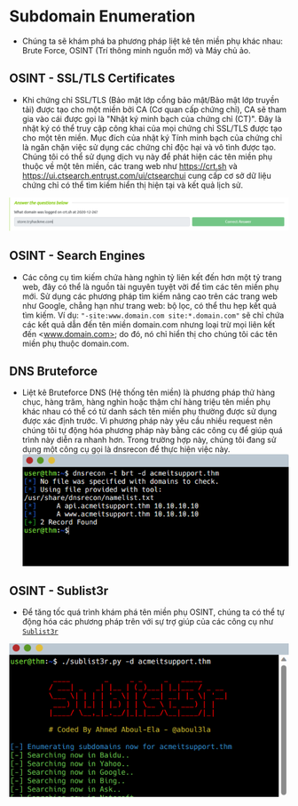 # **Subdomain Enumeration**

- Chúng ta sẽ khám phá ba phương pháp liệt kê tên miền phụ khác nhau: Brute Force, OSINT (Trí thông minh nguồn mở) và Máy chủ ảo.

## **OSINT - SSL/TLS Certificates**

- Khi chứng chỉ SSL/TLS (Bảo mật lớp cổng bảo mật/Bảo mật lớp truyền tải) được tạo cho một miền bởi CA (Cơ quan cấp chứng chỉ), CA sẽ tham gia vào cái được gọi là "Nhật ký minh bạch của chứng chỉ (CT)". Đây là nhật ký có thể truy cập công khai của mọi chứng chỉ SSL/TLS được tạo cho một tên miền. Mục đích của nhật ký Tính minh bạch của chứng chỉ là ngăn chặn việc sử dụng các chứng chỉ độc hại và vô tình được tạo. Chúng tôi có thể sử dụng dịch vụ này để phát hiện các tên miền phụ thuộc về một tên miền, các trang web như <https://crt.sh> và <https://ui.ctsearch.entrust.com/ui/ctsearchui> cung cấp cơ sở dữ liệu chứng chỉ có thể tìm kiếm hiển thị hiện tại và kết quả lịch sử.

![](./img_SE/Screenshot%202023-07-13%20233643.png)

## **OSINT - Search Engines**

- Các công cụ tìm kiếm chứa hàng nghìn tỷ liên kết đến hơn một tỷ trang web, đây có thể là nguồn tài nguyên tuyệt vời để tìm các tên miền phụ mới. Sử dụng các phương pháp tìm kiếm nâng cao trên các trang web như Google, chẳng hạn như trang web: bộ lọc, có thể thu hẹp kết quả tìm kiếm. Ví dụ: `"-site:www.domain.com site:*.domain.com"` sẽ chỉ chứa các kết quả dẫn đến tên miền domain.com nhưng loại trừ mọi liên kết đến <www.domain.com>; do đó, nó chỉ hiển thị cho chúng tôi các tên miền phụ thuộc domain.com.

## **DNS Bruteforce**

- Liệt kê Bruteforce DNS (Hệ thống tên miền) là phương pháp thử hàng chục, hàng trăm, hàng nghìn hoặc thậm chí hàng triệu tên miền phụ khác nhau có thể có từ danh sách tên miền phụ thường được sử dụng được xác định trước. Vì phương pháp này yêu cầu nhiều request nên chúng tôi tự động hóa phương pháp này bằng các công cụ để giúp quá trình này diễn ra nhanh hơn. Trong trường hợp này, chúng tôi đang sử dụng một công cụ gọi là dnsrecon để thực hiện việc này.
​
![](./img_SE/Screenshot%202023-07-13%20234637.png)

## **OSINT - Sublist3r**

- Để tăng tốc quá trình khám phá tên miền phụ OSINT, chúng ta có thể tự động hóa các phương pháp trên với sự trợ giúp của các công cụ như [`Sublist3r`](https://github.com/aboul3la/Sublist3r)

![](./img_SE/Screenshot%202023-07-13%20235053.png)

